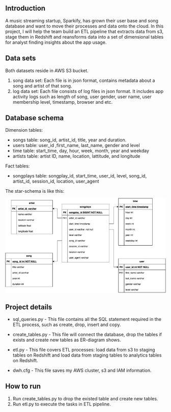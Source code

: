 ## Introduction

A music streaming startup, Sparkify, has grown their user base and song database and want to move their processes and data onto the cloud. In this project, I will help the team build an ETL pipeline that extracts data from s3, stage them in Redshift and reansforms data into a set of dimensional tables for analyst finding insights about the app usage.

## Data sets

Both datasets reside in AWS S3 bucket.

1. song data set: Each file is in json format, contains metadata about a song and artist of that song.
2. log data set: Each file consists of log files in json format. It includes app activity logs such as length of song, user gender, user name, user membership level, timestamp, browser and etc.


## Database schema

>
Dimension tables:
- songs table: song_id, artist_id, title, year and duration.
- users table: user_id ,first_name, last_name, gender and level
- time table: start_time, day, hour, week, month, year and weekday
- artists table: artist ID, name, location, lattitude, and longitude

Fact tables:
- songplays table: songplay_id, start_time, user_id, level, song_id, artist_id, session_id, location, user_agent
>

The star-schema is like this:

![ER Diagram](Project_3_ER_diagram.png)


## Project details

- sql_queries.py - This file contains all the SQL statement required in the ETL process, such as create, drop, insert and copy.

- create_tables.py - This file will connect the database, drop the tables if exists and create new tables as ER-diagram shows.

- etl.py - This file covers ETL processes: load data from s3 to staging tables on Redshift and load data from staging tables to analytics tables on Redshift.

- dwh.cfg - This file saves my AWS cluster, s3 and IAM information.



## How to run

1. Run create_tables.py to drop the existed table and create new tables.
2. Run etl.py to execute the tasks in ETL pipeline.